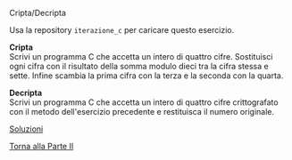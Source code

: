 Cripta/Decripta

Usa la repository `iterazione_c` per caricare questo esercizio.

**Cripta**<br>
Scrivi un programma C che accetta un intero di quattro cifre. Sostituisci
ogni cifra con il risultato della somma modulo dieci tra la cifra stessa e sette.
Infine scambia la prima cifra con la terza e la seconda con la quarta.

**Decripta**<br>
Scrivi un programma C che accetta un intero di quattro cifre crittografato
con il metodo dell'esercizio precedente e restituisca il numero originale.

<a href="https://github.com/FabioZTessitore/laboratorio/tree/master/esercizi/part-ii/do-while">Soluzioni</a>

<a href="/activities/2">Torna alla Parte II</a>
